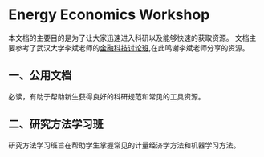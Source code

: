 # Energy Economics Workshop
本文档的主要目的是为了让大家迅速进入科研以及能够快速的获取资源。
文档主要参考了武汉大学李斌老师的[金融科技讨论班](https://github.com/WHUFT/WHU_FinTech_Workshop),在此鸣谢李斌老师分享的资源。
## 一、公用文档
必读，有助于帮助新生获得良好的科研规范和常见的工具资源。
## 二、研究方法学习班
研究方法学习班旨在帮助学生掌握常见的计量经济学方法和机器学习方法。
